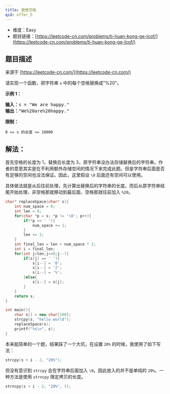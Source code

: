 ```yaml
---
title: 替换空格
qid: offer_5
---
```



- 难度：Easy
- 题目链接：[https://leetcode-cn.com/problems/ti-huan-kong-ge-lcof/](https://leetcode-cn.com/problems/ti-huan-kong-ge-lcof/)


## 题目描述

来源于 [https://leetcode-cn.com/](https://leetcode-cn.com/)

<p>请实现一个函数，把字符串 <code>s</code> 中的每个空格替换成&quot;%20&quot;。</p>



<p><strong>示例 1：</strong></p>

<pre><strong>输入：</strong>s = &quot;We are happy.&quot;
<strong>输出：</strong>&quot;We%20are%20happy.&quot;</pre>



<p><strong>限制：</strong></p>

<p><code>0 &lt;= s 的长度 &lt;= 10000</code></p>


## 解法：

首先空格的长度为 1，替换后长度为 3，原字符串没办法存储替换后的字符串。作者的意思其实是在不利用额外存储空间的情况下来完成此题。但是字符串后面是否有足够的空间也没法保证。因此，这里假设 `\0` 后面还有空间可以使用。

具体做法就是从后往前处理，先计算出替换后的字符串的长度。而后从原字符串结尾开始处理，非空格那就移动到最后面，空格那就往前加入 `%20`。

```cpp
char* replaceSpace(char* s){
    int num_space = 0;
    int len = 0;
    for(char *p = s; *p != '\0'; p++){
        if(*p == ' '){
            num_space += 1;
        }
        len += 1;
    }
    int final_len = len + num_space * 2;
    int i = final_len;
    for(int j=len;j>=0;j--){
        if(s[j] == ' '){
            s[i--] = '0';
            s[i--] = '2';
            s[i--] = '%';
        }else{
            s[i--] = s[j];
        }
    }
    return s;
}

int main(){
    char s[] = new char[100];
    strcpy(s, "hello world");
    replaceSpace(s);
    printf("%s\n", s);  
}
```

本来挺简单的一个题，结果踩了一个大坑，在设置 `20%` 的时候，我使用了如下写法：

```cpp
strcpy(s + i - 2, "20%");
```

但没有意识到 `strcpy` 会在字符串后面加入 `\0`。因此放入的并不是单纯的 `20%`。一种方法是使用 `strncpy` 限定拷贝的长度。

```cpp
strncpy(s + i - 2, "20%", 3);
```  
